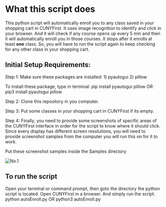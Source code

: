 # What this script does

This python script will automatically enroll you to any class saved in your shopping cart in CUNYFirst.
It uses image recognition to identify and click in your browser. And it will check if any course opens up every 5 min and then it will automatically enroll you in those courses.
It stops after it enrolls at least **one** class. So, you will have to run the script again to keep checking for any other class in your shopping cart.


## Initial Setup Requirements:

Step 1:
Make sure these packages are installed:
	1) pyautogui
	2) pillow

To install these package, type in terminal:
pip install pyautogui pillow OR pip3 install pyautogui pillow

Step 2:
Clone this repository in you computer.
<!-- put code in here -->

Step 3:
Put some classes in your shopping cart in CUNYFirst if its empty.

Step 4:
Finally, you need to provide some screenshots of specific areas of the CUNYFirst interface in order for the script to know where it should click. Since every display has different screen resolutions, you will need to provide screenshot samples from the computer you will run this on for it to work.

Put these screenshot samples inside the Samples directory 

![No.1](https://github.com/fake-root/cuny-auto-enroll/blob/main/ScreenShots/1.png)


## To run the script

Open your terminal or command prompt, then goto the directory the python script is located. Open CUNYFirst in a browser. And simply run the script.
python autoEnroll.py OR python3 autoEnroll.py